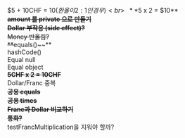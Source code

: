 $5 + 10CHF = $10 (환율이 2:1 인 경우)<br>
~~**$5 x 2 = $10**~~<br>
~~**amount 를 private 으로 만들기**~~<br>
~~**Dollar 부작용 (side effect)?**~~<br>
Money 반올림?<br>
**~~equals()~~**<br>
hashCode()<br>
Equal null<br>
Equal object<br>
~~**5CHF x 2 = 10CHF**~~<br>
Dollar/Franc 중복<br>
~~**공용 equals**~~<br>
~~**공용 times**~~<br>
~~**Franc과 Dollar 비교하기**~~<br>
~~**통화?**~~<br>
testFrancMultiplication을 지워야 할까?<br>